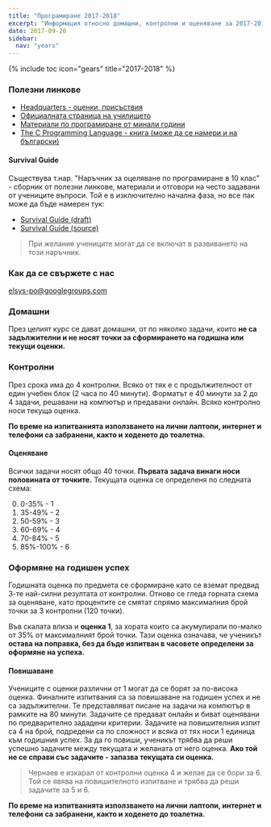 ```yaml
---
title: "Програмиране 2017-2018"
excerpt: "Информация относно домашни, контролни и оценяване за 2017-2018г."
date: 2017-09-20
sidebar:
  nav: "years"
---
```


{% include toc icon="gears" title="2017-2018" %}

### Полезни линкове

- [Headquarters - оценки, присъствия](https://docs.google.com/spreadsheets/d/1F2TyTyNU5PzvXDMb2BRa-bv_wS-bogSK8YDoVw6L5K0/edit?usp=sharing)
- [Официалната страница на училището](http://www.elsys-bg.org/)
- [Материали по програмиране от минали години](http://lubo.elsys-bg.org/)
- [The C Programming Language - книга (може да се намери и на български)](https://en.wikipedia.org/wiki/The_C_Programming_Language)

#### Survival Guide

Съществува т.нар. "Наръчник за оцеляване по програмиране в 10 клас" -
сборник от полезни линкове, материали и отговори на често задавани от учениците въпроси.
Той е в изключително начална фаза, но все пак може да бъде намерен тук:

- [Survival Guide (draft)](https://www.gitbook.com/book/elsys/survival-guide/details)
- [Survival Guide (source)](https://github.com/elsys/survival-guide)

> При желание учениците могат да се включат в развиването на този наръчник.

### Как да се свържете с нас

[elsys-po@googlegroups.com](mailto:elsys-po@googlegroups.com)

### Домашни

През целият курс се дават домашни, от по няколко задачи, които **не са задължителни и не носят точки за сформирането на годишна или текущи оценки.**

### Контролни

През срока има до 4 контролни. Всяко от тях е с продължителност от един учебен блок (2 часа по 40 минути). Форматът е 40 минути за 2 до 4 задачи, решавани на компютър и предавани онлайн. Всяко контролно носи текуща оценка.

**По време на изпитванията използването на лични лаптопи, интернет и телефони са забранени, както и ходенето до тоалетна.**

#### Оценяване

Всички задачи носят общо 40 точки. **Първата задача винаги носи половината от точките.** Текущата оценка се определеня по следната схема:

0. 0-35% - 1
0. 35-49% - 2
0. 50-59% - 3
0. 60-69% - 4
0. 70-84% - 5
0. 85%-100% - 6

### Оформяне на годишен успех

Годишната оценка по предмета се сформиране като се вземат предвид 3-те най-силни резултата от контролни. Отново се гледа горната схема за оценяване, като процентите се смятат спрямо максималния брой точки за 3 контролни (120 точки).

Във скалата влиза и **оценка 1**, за хората които са акумулирали по-малко от 35% от максималният брой точки. Тази оценка означава, че ученикът **остава на поправка, без да бъде изпитван в часовете определени за оформяне на успеха.**

#### Повишаване

Учениците с оценки различни от 1 могат да се борят за по-висока оценка. Финалните изпитвания са за повишаване на годишен успех и не са задължителни. Те представляват писане на задачи на компютър в рамките на 80 минути. Задачите се предават онлайн и биват оценявани по предварително зададени критерии. Задачите на повишителния изпит са 4 на брой, подредени са по сложност и всяка от тях носи 1 единица към годишния успех. За да го повиши, ученикът трябва да реши успешно задачите между текущата и желаната от него оценка. **Ако той не се справи със задачите - запазва текущата си оценка.**

> Чернаев е изкарал от контролни оценка 4 и желае да се бори за 6. Той се явява на повишителното изпитване и трябва да реши задачите за 5 и 6.

**По време на изпитванията използването на лични лаптопи, интернет и телефони са забранени, както и ходенето до тоалетна.**
